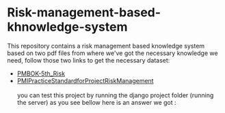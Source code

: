 # Risk-management-based-khnowledge-system
This repository contains a risk management based knowledge system based on two pdf files from where we've got the necessary knowledge we need, follow those two links to get the necessary dataset:<br/>
* [PMBOK-5th_Risk](./PMBOK%205th.pdf) 
* [PMIPracticeStandardforProjectRiskManagement](./PMIPracticeStandardforProjectRiskManagement.pdf) <br/> <br/>
you can test this project by running the django project folder (running the server) as you see bellow here is an answer we got : <br/>
